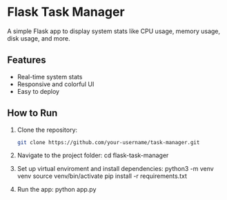 # Flask Task Manager

A simple Flask app to display system stats like CPU usage, memory usage, disk usage, and more.

## Features
- Real-time system stats
- Responsive and colorful UI
- Easy to deploy

## How to Run
1. Clone the repository:
   ```bash
   git clone https://github.com/your-username/task-manager.git

2. Navigate to the project folder:
    cd flask-task-manager

3. Set up virtual enviroment and install dependencies: 
    python3 -m venv venv
    source venv/bin/activate
    pip install -r requirements.txt

4. Run the app:
    python app.py